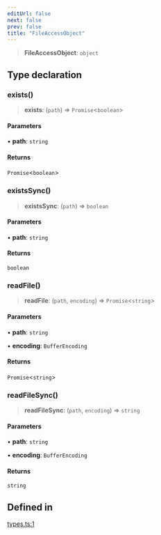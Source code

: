 ```yaml
---
editUrl: false
next: false
prev: false
title: "FileAccessObject"
---
```


> **FileAccessObject**: `object`

## Type declaration

### exists()

> **exists**: (`path`) => `Promise`\<`boolean`\>

#### Parameters

• **path**: `string`

#### Returns

`Promise`\<`boolean`\>

### existsSync()

> **existsSync**: (`path`) => `boolean`

#### Parameters

• **path**: `string`

#### Returns

`boolean`

### readFile()

> **readFile**: (`path`, `encoding`) => `Promise`\<`string`\>

#### Parameters

• **path**: `string`

• **encoding**: `BufferEncoding`

#### Returns

`Promise`\<`string`\>

### readFileSync()

> **readFileSync**: (`path`, `encoding`) => `string`

#### Parameters

• **path**: `string`

• **encoding**: `BufferEncoding`

#### Returns

`string`

## Defined in

[types.ts:1](https://github.com/evmts/tevm-monorepo/blob/main/bundler-packages/resolutions/src/types.ts#L1)
